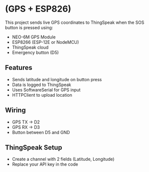 # (GPS + ESP826)

This project sends live GPS coordinates to ThingSpeak when the SOS button is pressed using:

- NEO-6M GPS Module
- ESP8266 (ESP-12E or NodeMCU)
- ThingSpeak cloud
- Emergency button (D5)

## Features
- Sends latitude and longitude on button press
- Data is logged to ThingSpeak
- Uses SoftwareSerial for GPS input
- HTTPClient to upload location

## Wiring
- GPS TX → D2
- GPS RX → D3
- Button between D5 and GND

## ThingSpeak Setup
- Create a channel with 2 fields (Latitude, Longitude)
- Replace your API key in the code
